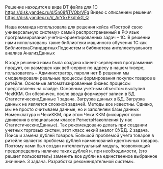 Решение находится в виде DT файла для 1С https://disk.yandex.ru/d/5n08fjTVObrVFg
Видео с описанием решения https://disk.yandex.ru/i/_ArY5xPkdh5G_Q

Наша команда использовала для решения кейса «Построй свою универсальную систему» самый распространенный в РФ язык программирования учетно-ориентированных задач – 1С. В решении нами использованы такие библиотеки машинного обучения 1С как БиблиотекаСтандартныхПодсистем и библиотека интеллектуального анализа АнализДанных 

В ходе решения нами была создана клиент-серверный программный продукт, он размещен как веб-сервис по адресу в нашем тизере, пользователь – Администратор, пароля нет
В решении мы смоделировали реальные процессы формирования покупок товаров в ритейле. 
Основные автоматизированные бизнес процессы представлены на слайде.
 Основным учетным объектом выступил ЧекККМ. Он обезличен, после ввода формирует записи в БД СтатистическиеДанные
1 задача. Загрузка данных в БД. 
Загрузка данных не является сложной задачей. Методы все известны. Однако, мы не просто считываем данные, но и заполняем базы данных Номенклатура и ЧекиККМ, при этом Чеки ККМ фиксируют свои движения в специальном классе РегистрНакопления (у нас СтатистическиеДанные). Так рекомендовано делать при создании учетных торговых систем, этот класс некий аналог СУБД.
2 задача. Поиск и замена дублей товаров. 
Большой проблемой учета товаров в ритейле является проблема дублей наименований идентичных товаров. Поэтому нами был создан интеллектуальный модуль, позволяющий предопределить наличие таких дублей и, при необходимости, (это решает пользователь) заменить все дубли на единственное выбранное значение.
3 задача. Разработка рекомендательной системы. 
